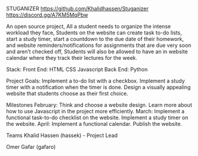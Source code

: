 STUGANIZER
https://github.com/Khalidhassen/Stuganizer
https://discord.gg/A7KM5MqPbw

An open source project, All a student needs to organize the intense workload they face, Students on the website can create task to-do lists, start a study timer, start a countdown to the due date of their homework, and website reminders/notifications for assignments that are due very soon and aren’t checked off, Students will also be allowed to have an in website calendar where they track their lectures for the week.

Stack:
Front End:
HTML
CSS
Javascript
Back End:
Python

Project Goals:
Implement a to-do list with a checkbox.
Implement a study timer with a notification when the timer is done.
Design a visually appealing website that students choose as their first choice.

Milestones
February:
Think and choose a website design.
Learn more about how to use Javascript in the project more efficiently.
March:
Implement a functional task-to-do checklist on the website.
Implement a study timer on the website.
April:
Implement a functional calendar.
Publish the website.

Teams
Khalid Hassen (hassek) - Project Lead

Omer Gafar (gafaro)